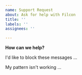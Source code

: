 ```yaml
---
name: Support Request
about: Ask for help with Filcon
title: ''
labels: ''
assignees: ''

---
```


**How can we help?**

I'd like to block these messages ...

My pattern isn't working ...

